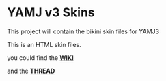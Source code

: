 YAMJ v3 Skins
=============

This project will contain the bikini skin files for YAMJ3

This is an HTML skin files.

you could find the **[WIKI](https://github.com/YAMJ/skins/wiki)**

and the **[THREAD](http://www.networkedmediatank.com/showthread.php?tid=69504)**
